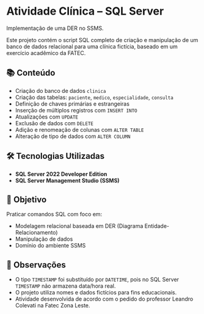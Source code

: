# Atividade Clínica – SQL Server

Implementação de uma DER no SSMS.

Este projeto contém o script SQL completo de criação e manipulação de um banco de dados relacional para uma clínica fictícia, baseado em um exercício acadêmico da FATEC.

## 📚 Conteúdo

- Criação do banco de dados `clinica`
- Criação das tabelas: `paciente`, `medico`, `especialidade`, `consulta`
- Definição de chaves primárias e estrangeiras
- Inserção de múltiplos registros com `INSERT INTO`
- Atualizações com `UPDATE`
- Exclusão de dados com `DELETE`
- Adição e renomeação de colunas com `ALTER TABLE`
- Alteração de tipo de dados com `ALTER COLUMN`

## 🛠️ Tecnologias Utilizadas

- **SQL Server 2022 Developer Edition**
- **SQL Server Management Studio (SSMS)**

## 📌 Objetivo

Praticar comandos SQL com foco em:
- Modelagem relacional baseada em DER (Diagrama Entidade-Relacionamento)
- Manipulação de dados
- Domínio do ambiente SSMS

## 🧠 Observações

- O tipo `TIMESTAMP` foi substituído por `DATETIME`, pois no SQL Server `TIMESTAMP` não armazena data/hora real.
- O projeto utiliza nomes e dados fictícios para fins educacionais.
- Atividade desenvolvida de acordo com o pedido do professor Leandro Colevati na Fatec Zona Leste.


